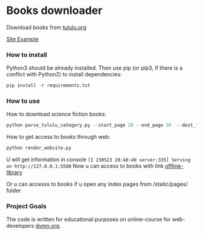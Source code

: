 # Books downloader #

Download books from [tululu.org](https://tululu.org)

[Site Example](https://jaggmort.github.io/books_downloader/static/pages/index1.html)

### How to install ###

Python3 should be already installed. Then use pip (or pip3, if there is a conflict with Python2) to install dependencies:

```python
pip install -r requirements.txt
```

### How to use ###

How to download science fiction books:

```python
python parse_tululu_category.py --start_page 20 --end_page 30  --dest_folder r:\5 --json_path r:\6 --skip_imgs False --skip_txt False
```

How to get access to books through web:

```python
python render_website.py
```

U will get information in console 
```[I 230523 20:48:40 server:335] Serving on http://127.0.0.1:5500```
Now u can access to books with link [offline-library](http://127.0.0.1:5500/static/pages/index1.html)

Or u can accesss to books if u open any index pages from /static/pages/ folder

### Project Goals ###
The code is written for educational purposes on online-course for web-developers [dvmn.org](dvmn.org).
